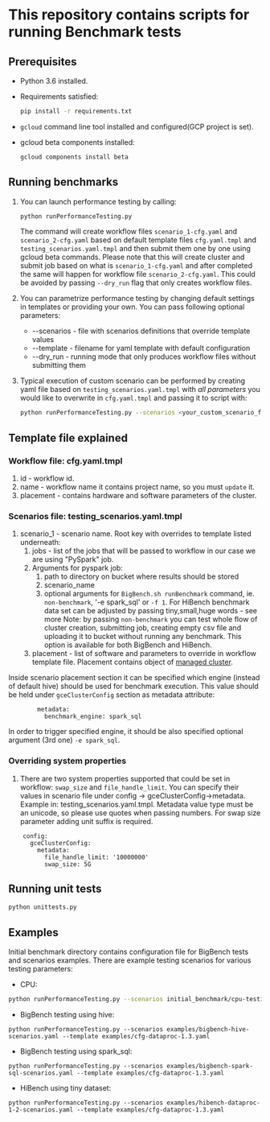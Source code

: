 # This repository contains scripts for running Benchmark tests

## Prerequisites
- Python 3.6 installed.
- Requirements satisfied:
    ```bash
    pip install -r requirements.txt
    ```

- `gcloud` command line tool installed and configured(GCP project is set).
- gcloud beta components installed:
    ```bash
    gcloud components install beta
    ```

## Running benchmarks
1. You can launch performance testing by calling:
    ```bash 
    python runPerformanceTesting.py
    ```
    
    The command will create workflow files `scenario_1-cfg.yaml` and `scenario_2-cfg.yaml` based on default template files `cfg.yaml.tmpl` and `testing_scenarios.yaml.tmpl` and then submit them one by one using gcloud beta commands.
    Please note that this will create cluster and submit job based on what is `scenario_1-cfg.yaml` and after completed the same will happen for workflow file `scenario_2-cfg.yaml`.
    This could be avoided by passing `--dry_run` flag that only creates workflow files.
    
1. You can parametrize performance testing by changing default settings in templates or providing your own.
You can pass following optional parameters:
    - --scenarios - file with scenarios definitions that override template values
    - --template - filename for yaml template with default configuration
    - --dry_run - running mode that only produces workflow files without submitting them

1. Typical execution of custom scenario can be performed by creating yaml file based on `testing_scenarios.yaml.tmpl` with *all parameters* you would like to overwrite in `cfg.yaml.tmpl` and passing it to script with:
    ```bash
    python runPerformanceTesting.py --scenarios <your_custom_scenario_file> 
    ``` 
    
## Template file explained
### Workflow file: cfg.yaml.tmpl
1. id - workflow id. 
1. name - workflow name it contains project name, so you must `update` it.
1. placement - contains hardware and software parameters of the cluster.


### Scenarios file: testing_scenarios.yaml.tmpl
1. scenario_1 - scenario name. Root key with overrides to template listed underneath:
    1. jobs - list of the jobs that will be passed to workflow in our case we are using "PySpark" job.
    1. Arguments for pyspark job:
        1. path to directory on bucket where results should be stored
        1. scenario_name
        1. optional arguments for `BigBench.sh runBenchmark` command, ie. `non-benchmark`, '-e spark_sql' or `-f 1`. For HiBench benchmark data set can be adjusted by passing tiny,small,huge words - see more
        Note: by passing `non-benchmark` you can test whole flow of cluster creation, submitting job, creating empty csv file and uploading it to bucket without running any benchmark.
        This option is available for both BigBench and HiBench. 
    1. placement - list of software and parameters to override in workflow template file. Placement contains object of [managed cluster](https://cloud.google.com/dataproc/docs/reference/rest/v1beta2/ClusterConfig). 

Inside scenario placement section it can be specified which engine (instead of default hive) should be used for benchmark execution. This value should be held
under `gceClusterConfig` section as metadata attribute:
```
        metadata:
          benchmark_engine: spark_sql
```
In order to trigger specified engine, it should be also specified optional argument (3rd one) `-e spark_sql`.

### Overriding system properties
1. There are two system properties supported that could be set in workflow: `swap_size` and `file_handle_limit`. You can specify their values in scenario file
under config -> gceClusterConfig->metadata. Example in: testing_scenarios.yaml.tmpl.
Metadata value type must be an unicode, so please use quotes when passing numbers. For swap size parameter adding unit suffix is required.
```
    config:
      gceClusterConfig:
        metadata:
          file_handle_limit: '10000000'
          swap_size: 5G
```

## Running unit tests

```bash
python unittests.py
```
## Examples
Initial benchmark directory contains configuration file for BigBench tests and scenarios examples.
There are example testing scenarios for various testing parameters:

- CPU:

```bash
python runPerformanceTesting.py --scenarios initial_benchmark/cpu-testing-scenarios.yaml --template initial_benchmark/cfg-1.yaml
```

- BigBench testing using hive:

```
python runPerformanceTesting.py --scenarios examples/bigbench-hive-scenarios.yaml --template examples/cfg-dataproc-1.3.yaml
```

- BigBench testing using spark_sql:

```
python runPerformanceTesting.py --scenarios examples/bigbench-spark-sql-scenarios.yaml --template examples/cfg-dataproc-1.3.yaml
```

- HiBench using tiny dataset:

```
python runPerformanceTesting.py --scenarios examples/hibench-dataproc-1-2-scenarios.yaml --template examples/cfg-dataproc-1.3.yaml
```